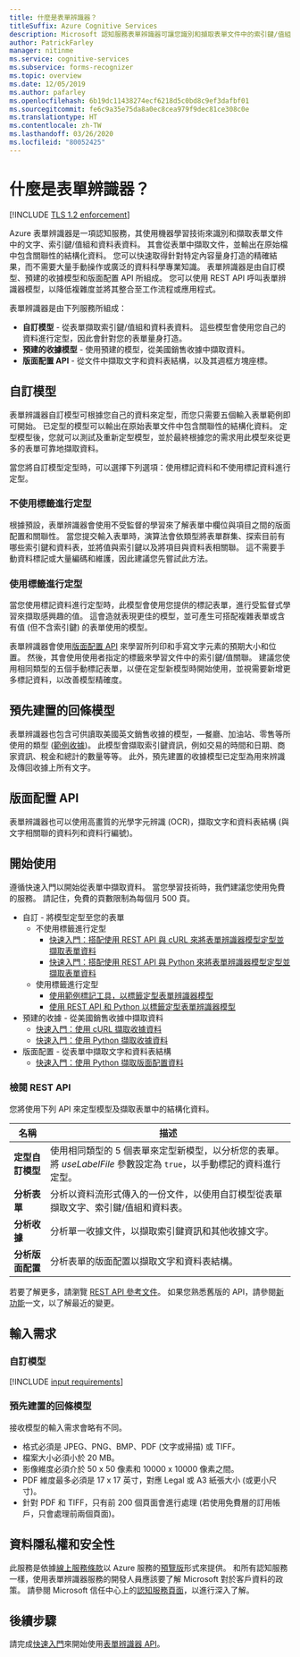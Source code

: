 ```yaml
---
title: 什麼是表單辨識器？
titleSuffix: Azure Cognitive Services
description: Microsoft 認知服務表單辨識器可讓您識別和擷取表單文件中的索引鍵/值組和資料表資料。
author: PatrickFarley
manager: nitinme
ms.service: cognitive-services
ms.subservice: forms-recognizer
ms.topic: overview
ms.date: 12/05/2019
ms.author: pafarley
ms.openlocfilehash: 6b19dc11438274ecf6218d5c0bd8c9ef3dafbf01
ms.sourcegitcommit: fe6c9a35e75da8a0ec8cea979f9dec81ce308c0e
ms.translationtype: HT
ms.contentlocale: zh-TW
ms.lasthandoff: 03/26/2020
ms.locfileid: "80052425"
---
```

# <a name="what-is-form-recognizer"></a>什麼是表單辨識器？

[!INCLUDE [TLS 1.2 enforcement](../../../includes/cognitive-services-tls-announcement.md)]

Azure 表單辨識器是一項認知服務，其使用機器學習技術來識別和擷取表單文件中的文字、索引鍵/值組和資料表資料。 其會從表單中擷取文件，並輸出在原始檔中包含關聯性的結構化資料。 您可以快速取得針對特定內容量身打造的精確結果，而不需要大量手動操作或廣泛的資料科學專業知識。 表單辨識器是由自訂模型、預建的收據模型和版面配置 API 所組成。 您可以使用 REST API 呼叫表單辨識器模型，以降低複雜度並將其整合至工作流程或應用程式。

表單辨識器是由下列服務所組成：
* **自訂模型** - 從表單擷取索引鍵/值組和資料表資料。 這些模型會使用您自己的資料進行定型，因此會針對您的表單量身打造。
* **預建的收據模型** - 使用預建的模型，從美國銷售收據中擷取資料。
* **版面配置 API** - 從文件中擷取文字和資料表結構，以及其週框方塊座標。

<!-- add diagram -->

## <a name="custom-models"></a>自訂模型

表單辨識器自訂模型可根據您自己的資料來定型，而您只需要五個輸入表單範例即可開始。 已定型的模型可以輸出在原始表單文件中包含關聯性的結構化資料。 定型模型後，您就可以測試及重新定型模型，並於最終根據您的需求用此模型來從更多的表單可靠地擷取資料。

當您將自訂模型定型時，可以選擇下列選項：使用標記資料和不使用標記資料進行定型。

### <a name="train-without-labels"></a>不使用標籤進行定型

根據預設，表單辨識器會使用不受監督的學習來了解表單中欄位與項目之間的版面配置和關聯性。 當您提交輸入表單時，演算法會依類型將表單群集、探索目前有哪些索引鍵和資料表，並將值與索引鍵以及將項目與資料表相關聯。 這不需要手動資料標記或大量編碼和維護，因此建議您先嘗試此方法。

### <a name="train-with-labels"></a>使用標籤進行定型

當您使用標記資料進行定型時，此模型會使用您提供的標記表單，進行受監督式學習來擷取感興趣的值。 這會造就表現更佳的模型，並可產生可搭配複雜表單或含有值 (但不含索引鍵) 的表單使用的模型。

表單辨識器會使用[版面配置 API](#layout-api) 來學習所列印和手寫文字元素的預期大小和位置。 然後，其會使用使用者指定的標籤來學習文件中的索引鍵/值關聯。 建議您使用相同類型的五個手動標記表單，以便在定型新模型時開始使用，並視需要新增更多標記資料，以改善模型精確度。

## <a name="prebuilt-receipt-model"></a>預先建置的回條模型

表單辨識器也包含可供讀取美國英文銷售收據的模型，&mdash;餐廳、加油站、零售等所使用的類型 ([範例收據](./media/contoso-receipt-small.png))。 此模型會擷取索引鍵資訊，例如交易的時間和日期、商家資訊、稅金和總計的數量等等。 此外，預先建置的收據模型已定型為用來辨識及傳回收據上所有文字。

## <a name="layout-api"></a>版面配置 API

表單辨識器也可以使用高畫質的光學字元辨識 (OCR)，擷取文字和資料表結構 (與文字相關聯的資料列和資料行編號)。

## <a name="get-started"></a>開始使用

遵循快速入門以開始從表單中擷取資料。 當您學習技術時，我們建議您使用免費的服務。 請記住，免費的頁數限制為每個月 500 頁。

* 自訂 - 將模型定型至您的表單
  * 不使用標籤進行定型
    * [快速入門：搭配使用 REST API 與 cURL 來將表單辨識器模型定型並擷取表單資料](quickstarts/curl-train-extract.md)
    * [快速入門：搭配使用 REST API 與 Python 來將表單辨識器模型定型並擷取表單資料](quickstarts/python-train-extract.md)
  * 使用標籤進行定型
    * [使用範例標記工具，以標籤定型表單辨識器模型](quickstarts/label-tool.md)
    * [使用 REST API 和 Python 以標籤定型表單辨識器模型](quickstarts/python-labeled-data.md)
* 預建的收據 - 從美國銷售收據中擷取資料
  * [快速入門：使用 cURL 擷取收據資料](quickstarts/curl-receipts.md)
  * [快速入門：使用 Python 擷取收據資料](quickstarts/python-receipts.md)
* 版面配置 - 從表單中擷取文字和資料表結構
  * [快速入門：使用 Python 擷取版面配置資料](quickstarts/python-layout.md)

### <a name="review-the-rest-apis"></a>檢閱 REST API

您將使用下列 API 來定型模型及擷取表單中的結構化資料。

|名稱 |描述 |
|---|---|
| **定型自訂模型**| 使用相同類型的 5 個表單來定型新模型，以分析您的表單。 將 _useLabelFile_ 參數設定為 `true`，以手動標記的資料進行定型。 |
| **分析表單** |分析以資料流形式傳入的一份文件，以使用自訂模型從表單擷取文字、索引鍵/值組和資料表。  |
| **分析收據** |分析單一收據文件，以擷取索引鍵資訊和其他收據文字。|
| **分析版面配置** |分析表單的版面配置以擷取文字和資料表結構。|

若要了解更多，請瀏覽 [REST API 參考文件](https://westus2.dev.cognitive.microsoft.com/docs/services/form-recognizer-api-v2-preview/operations/AnalyzeWithCustomForm)。 如果您熟悉舊版的 API，請參閱[新功能](./whats-new.md)一文，以了解最近的變更。

## <a name="input-requirements"></a>輸入需求
### <a name="custom-model"></a>自訂模型

[!INCLUDE [input requirements](./includes/input-requirements.md)]

### <a name="prebuilt-receipt-model"></a>預先建置的回條模型

接收模型的輸入需求會略有不同。

* 格式必須是 JPEG、PNG、BMP、PDF (文字或掃描) 或 TIFF。
* 檔案大小必須小於 20 MB。
* 影像維度必須介於 50 x 50 像素和 10000 x 10000 像素之間。
* PDF 維度最多必須是 17 x 17 英寸，對應 Legal 或 A3 紙張大小 (或更小尺寸)。
* 針對 PDF 和 TIFF，只有前 200 個頁面會進行處理 (若使用免費層的訂用帳戶，只會處理前兩個頁面)。

## <a name="data-privacy-and-security"></a>資料隱私權和安全性

此服務是依據[線上服務條款](https://www.microsoftvolumelicensing.com/DocumentSearch.aspx?Mode=3&DocumentTypeId=31)以 Azure 服務的[預覽版](https://azure.microsoft.com/support/legal/preview-supplemental-terms/)形式來提供。 和所有認知服務一樣，使用表單辨識器服務的開發人員應該要了解 Microsoft 對於客戶資料的政策。 請參閱 Microsoft 信任中心上的[認知服務頁面](https://www.microsoft.com/trustcenter/cloudservices/cognitiveservices)，以進行深入了解。

## <a name="next-steps"></a>後續步驟

請完成[快速入門](quickstarts/curl-train-extract.md)來開始使用[表單辨識器 API](https://westus2.dev.cognitive.microsoft.com/docs/services/form-recognizer-api-v2-preview/operations/AnalyzeWithCustomForm)。

